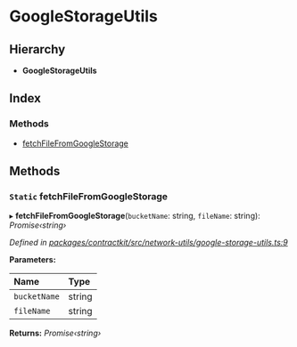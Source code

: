 # GoogleStorageUtils

## Hierarchy

* **GoogleStorageUtils**

## Index

### Methods

* [fetchFileFromGoogleStorage](_network_utils_google_storage_utils_.googlestorageutils.md#static-fetchfilefromgooglestorage)

## Methods

### `Static` fetchFileFromGoogleStorage

▸ **fetchFileFromGoogleStorage**\(`bucketName`: string, `fileName`: string\): _Promise‹string›_

_Defined in_ [_packages/contractkit/src/network-utils/google-storage-utils.ts:9_](https://github.com/celo-org/celo-monorepo/blob/master/packages/contractkit/src/network-utils/google-storage-utils.ts#L9)

**Parameters:**

| Name | Type |
| :--- | :--- |
| `bucketName` | string |
| `fileName` | string |

**Returns:** _Promise‹string›_

